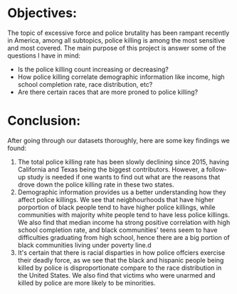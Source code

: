 # Objectives:
The topic of excessive force and police brutality has been rampant recently in America, among all subtopics, police killing is among the most sensitive and most covered. The main purpose of this project is answer some of the questions I have in mind:
* Is the police killing count increasing or decreasing?
* How police killing correlate demographic information like income, high school completion rate, race distribution, etc?
* Are there certain races that are more proned to police killing?

# Conclusion:
After going through our datasets thoroughly, here are some key findings we found:

1. The total police killing rate has been slowly declining since 2015, having California and Texas being the biggest contributors. However, a follow-up study is needed if one wants to find out what are the reasons that drove down the police killing rate in these two states.
2. Demographic information provides us a better understanding how they affect police killings. We see that neigbhourhoods that have higher porportion of black people tend to have higher police killings, while communities with majority white people tend to have less police killings. We also find that median income ha strong positive correlation with high school completion rate, and black communities' teens seem to have difficulties graduating from high school, hence there are a big portion of black communities living under poverty line.d
3. It's certain that there is racial disparties in how police offciers exercise their deadly force, as we see that the black and hispanic people being killed by police is disproportionate compare to the race distribution in the United States. We also find that victims who were unarmed and killed by police are more likely to be minorities.